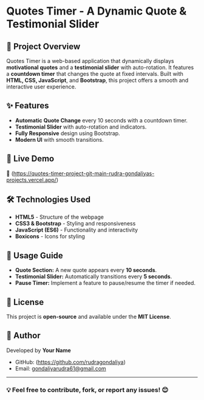 # Quotes Timer - A Dynamic Quote & Testimonial Slider

## 📌 Project Overview
Quotes Timer is a web-based application that dynamically displays **motivational quotes** and a **testimonial slider** with auto-rotation. It features a **countdown timer** that changes the quote at fixed intervals. Built with **HTML, CSS, JavaScript**, and **Bootstrap**, this project offers a smooth and interactive user experience.

## ✨ Features
- **Automatic Quote Change** every 10 seconds with a countdown timer.
- **Testimonial Slider** with auto-rotation and indicators.
- **Fully Responsive** design using Bootstrap.
- **Modern UI** with smooth transitions.

## 🚀 Live Demo
🔗 (https://quotes-timer-project-git-main-rudra-gondaliyas-projects.vercel.app/)

## 🛠️ Technologies Used
- **HTML5** - Structure of the webpage
- **CSS3 & Bootstrap** - Styling and responsiveness
- **JavaScript (ES6)** - Functionality and interactivity
- **Boxicons** - Icons for styling

## 📝 Usage Guide
- **Quote Section:** A new quote appears every **10 seconds**.
- **Testimonial Slider:** Automatically transitions every **5 seconds**.
- **Pause Timer:** Implement a feature to pause/resume the timer if needed.

## 📜 License
This project is **open-source** and available under the **MIT License**.

## 👤 Author
Developed by **Your Name**
- GitHub: (https://github.com/rudragondaliya)
- Email: gondaliyarudra61@gmail.com

---
### 💡 Feel free to contribute, fork, or report any issues! 😊

